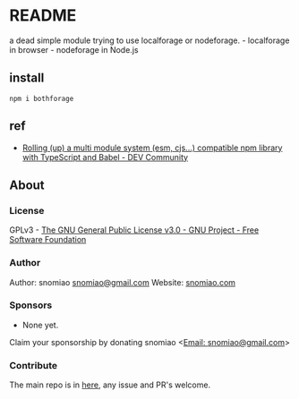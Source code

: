 # README

a dead simple module trying to use localforage or nodeforage. - localforage in browser - nodeforage in Node.js

## install

```shell
npm i bothforage
```

## ref

- [Rolling (up) a multi module system (esm, cjs...) compatible npm library with TypeScript and Babel - DEV Community](https://dev.to/remshams/rolling-up-a-multi-module-system-esm-cjs-compatible-npm-library-with-typescript-and-babel-3gjg)

## About

### License

GPLv3 - [The GNU General Public License v3.0 - GNU Project - Free Software Foundation](https://www.gnu.org/licenses/gpl-3.0.en.html)


### Author

Author: snomiao <snomiao@gmail.com>
Website: [snomiao.com](https://snomiao.com)

### Sponsors

- None yet.

Claim your sponsorship by donating snomiao <[Email: snomiao@gmail.com](mailto:snomiao@gmail.com)>

### Contribute

The main repo is in [here](https://github.com/snomiao/js#readme), any issue and PR's welcome.
